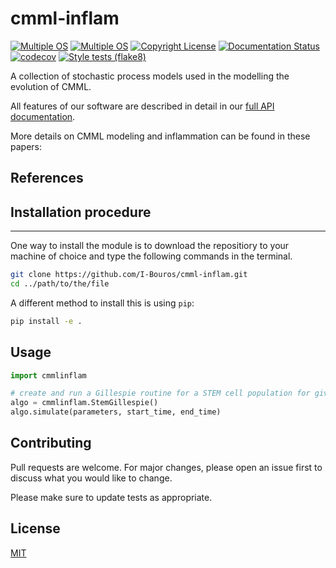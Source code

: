 # cmml-inflam

[![Multiple OS](https://github.com/I-Bouros/cmml-inflam/actions/workflows/os-unittests.yml/badge.svg)](https://github.com/I-Bouros/cmml-inflam/actions/workflows/os-unittests.yml)
[![Multiple OS](https://github.com/I-Bouros/cmml-inflam/actions/workflows/os-unittests.yml/badge.svg)](https://github.com/I-Bouros/cmml-inflam/actions/workflows/os-unittests.yml)
[![Copyright License](https://github.com/I-Bouros/cmml-inflam/actions/workflows/check-copyright.yml/badge.svg)](https://github.com/I-Bouros/cmml-inflam/actions/workflows/check-copyright.yml)
[![Documentation Status](https://readthedocs.org/projects/cmml-inflam/badge/?version=latest)](https://cmml-inflam.readthedocs.io/en/latest/?badge=latest)
[![codecov](https://codecov.io/gh/I-Bouros/cmml-inflam/branch/main/graph/badge.svg?token=D2K0BR7OgN)](https://codecov.io/gh/I-Bouros/cmml-inflam)
[![Style tests (flake8)](https://github.com/I-Bouros/cmml-inflam/actions/workflows/flake8-style-test.yml/badge.svg)](https://github.com/I-Bouros/cmml-inflam/actions/workflows/flake8-style-test.yml)

A collection of stochastic process models used in the modelling the evolution of CMML.

All features of our software are described in detail in our
[full API documentation](https://cmml-inflam.readthedocs.io/en/latest/).

More details on CMML modeling and inflammation can be found in these
papers:

## References

## Installation procedure
***
One way to install the module is to download the repositiory to your machine of choice and type the following commands in the terminal. 
```bash
git clone https://github.com/I-Bouros/cmml-inflam.git
cd ../path/to/the/file
```

A different method to install this is using `pip`:

```bash
pip install -e .
```

## Usage

```python
import cmmlinflam

# create and run a Gillespie routine for a STEM cell population for given time frame
algo = cmmlinflam.StemGillespie()
algo.simulate(parameters, start_time, end_time)
```

## Contributing
Pull requests are welcome. For major changes, please open an issue first to discuss what you would like to change.

Please make sure to update tests as appropriate.

## License
[MIT](https://choosealicense.com/licenses/mit/)